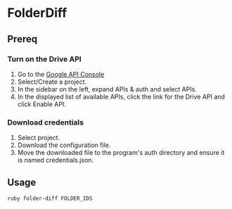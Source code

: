 # FolderDiff
## Prereq
### Turn on the Drive API
1. Go to the [Google API Console](https://console.developers.google.com/)
2. Select/Create a project.
3. In the sidebar on the left, expand APIs & auth and select APIs.
4. In the displayed list of available APIs, click the link for the Drive API and click Enable API.

### Download credentials
1. Select project.
2. Download the configuration file.
3. Move the downloaded file to the program's auth directory and ensure it is named credentials.json.

## Usage
```shell
ruby folder-diff FOLDER_IDS
```
